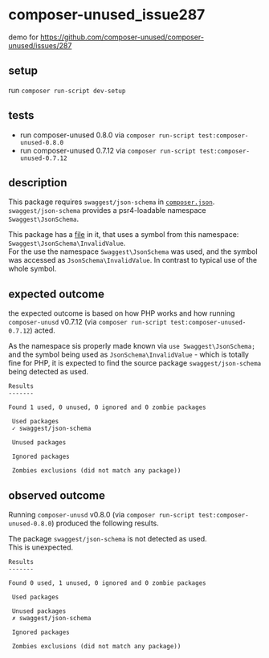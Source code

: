 # composer-unused_issue287

demo for https://github.com/composer-unused/composer-unused/issues/287

## setup 

run `composer run-script dev-setup`

## tests

* run composer-unused 0.8.0  via `composer run-script test:composer-unused-0.8.0`
* run composer-unused 0.7.12 via `composer run-script test:composer-unused-0.7.12`

## description

This package requires `swaggest/json-schema` in [`composer.json`](composer.json).  
`swaggest/json-schema` provides a psr4-loadable namespace `Swaggest\JsonSchema`.

This package has a [file](src/Foo.php) in it, that uses a symbol from this namespace: `Swaggest\JsonSchema\InvalidValue`.  
For the use the namespace `Swaggest\JsonSchema` was used, and the symbol was accessed as `JsonSchema\InvalidValue`.
In contrast to typical use of the whole symbol.

## expected outcome

the expected outcome is based on how PHP works
and how running `composer-unusd` v0.7.12 (via `composer run-script test:composer-unused-0.7.12`) acted.

As the namespace sis properly made known via `use Swaggest\JsonSchema;`
and the symbol being used as `JsonSchema\InvalidValue` - which is totally fine for PHP,
it is expected to find the source package `swaggest/json-schema` being detected as used.

```text
Results
-------

Found 1 used, 0 unused, 0 ignored and 0 zombie packages

 Used packages
 ✓ swaggest/json-schema

 Unused packages

 Ignored packages

 Zombies exclusions (did not match any package))
```

## observed outcome

Running `composer-unusd` v0.8.0 (via `composer run-script test:composer-unused-0.8.0`)
produced the following results.

The package `swaggest/json-schema` is not detected as used.  
This is unexpected.

```text
Results
-------

Found 0 used, 1 unused, 0 ignored and 0 zombie packages

 Used packages

 Unused packages
 ✗ swaggest/json-schema

 Ignored packages

 Zombies exclusions (did not match any package))
```